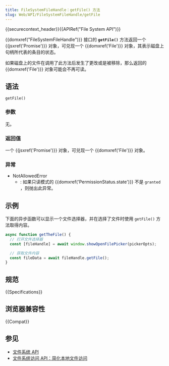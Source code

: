```yaml
---
title: FileSystemFileHandle：getFile() 方法
slug: Web/API/FileSystemFileHandle/getFile
---
```


{{securecontext_header}}{{APIRef("File System API")}}

{{domxref("FileSystemFileHandle")}} 接口的 **`getFile()`** 方法返回一个 {{jsxref('Promise')}} 对象，可兑现一个 {{domxref('File')}} 对象，其表示磁盘上句柄所代表的条目的状态。

如果磁盘上的文件在调用了此方法后发生了更改或是被移除，那么返回的 {{domxref('File')}} 对象可能会不再可读。

## 语法

```js-nolint
getFile()
```

### 参数

无。

### 返回值

一个 {{jsxref('Promise')}} 对象，可兑现一个 {{domxref('File')}} 对象。

### 异常

- NotAllowedError
  - : 如果只读模式的 {{domxref('PermissionStatus.state')}} 不是 `granted` ，则抛出此异常。

## 示例

下面的异步函数可以显示一个文件选择器，并在选择了文件时使用 `getFile()` 方法取得内容。

```js
async function getTheFile() {
  // 打开文件选择器
  const [fileHandle] = await window.showOpenFilePicker(pickerOpts);

  // 获取文件内容
  const fileData = await fileHandle.getFile();
}
```

## 规范

{{Specifications}}

## 浏览器兼容性

{{Compat}}

## 参见

- [文件系统 API](/zh-CN/docs/Web/API/File_System_API)
- [文件系统访问 API：简化本地文件访问](https://developer.chrome.com/articles/file-system-access/)
